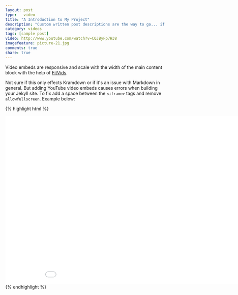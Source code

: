 ```yaml
---
layout: post
type:	video
title: "A Introduction to My Project"
description: "Custom written post descriptions are the way to go... if you're not lazy."
category: videos
tags: [sample post]
video: http://www.youtube.com/watch?v=CQJByFp7H38
imagefeature: picture-21.jpg
comments: true
share: true
---
```

Video embeds are responsive and scale with the width of the main content block with the help of [FitVids](http://fitvidsjs.com/).

Not sure if this only effects Kramdown or if it's an issue with Markdown in general. But adding YouTube video embeds causes errors when building your Jekyll site. To fix add a space between the `<iframe>` tags and remove `allowfullscreen`. Example below:

{% highlight html %}
<iframe width="940" height="529" src="//www.youtube.com/embed/CQJByFp7H38?theme=light&amp;color=white" frameborder="0" allowfullscreen> </iframe>
{% endhighlight %}